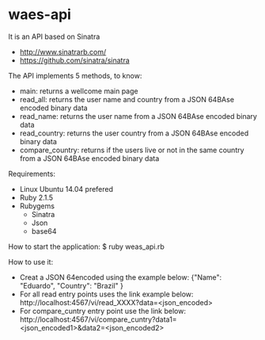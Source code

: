 # waes-api
It is an API based on Sinatra
 - http://www.sinatrarb.com/
 - https://github.com/sinatra/sinatra

 The API implements 5 methods, to know:
 - main:            returns a wellcome main page
 - read_all:        returns the user name and country from a JSON 64BAse encoded binary data
 - read_name:       returns the user name from a JSON 64BAse encoded binary data
 - read_country:    returns the user country from a JSON 64BAse encoded binary data
 - compare_country: returns if the users live or not in the same country from a JSON 64BAse encoded binary data

 Requirements:
 - Linux Ubuntu 14.04 prefered
 - Ruby 2.1.5
 - Rubygems
    - Sinatra
    - Json
    - base64

 How to start the application:
 $ ruby weas_api.rb

 How to use it:
 - Creat a JSON 64encoded using the example below:
   {"Name": "Eduardo", "Country": "Brazil" }
 - For all read entry points uses the link example below:
   http://localhost:4567/vi/read_XXXX?data=<json_encoded>
 - For compare_cuntry entry point use the link below:
   http://localhost:4567/vi/compare_cuntry?data1=<json_encoded1>&data2=<json_encoded2>
